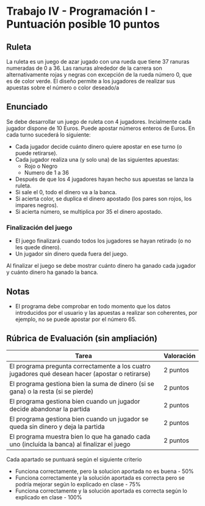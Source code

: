# Trabajo IV - Programación I - Puntuación posible 10 puntos

## Ruleta

La ruleta es un juego de azar jugado con una rueda que tiene 37 ranuras numeradas de 0 a 36. Las ranuras alrededor de la carrera son alternativamente rojas y negras con excepción de la rueda número 0, que es de color verde. El diseño permite a los jugadores de realizar sus apuestas sobre el número o color deseado/a

## Enunciado
Se debe desarrollar un juego de ruleta con 4 jugadores. Incialmente cada jugador dispone de 10 Euros. Puede apostar números enteros de Euros.
En cada turno sucederá lo siguiente:
  - Cada jugador decide cuánto dinero quiere apostar en ese turno (o puede retirarse).
  - Cada jugador realiza una (y solo una) de las siguientes apuestas:
     - Rojo o Negro
     - Numero de 1 a 36
  - Después de que los 4 jugadores hayan hecho sus apuestas se lanza la ruleta.
  - Si sale el 0, todo el dinero va a la banca.
  - Si acierta color, se duplica el dinero apostado (los pares son rojos, los impares negros).
  - Si acierta número, se multiplica por 35 el dinero apostado.

### Finalización del juego
  - El juego finalizará cuando todos los jugadores se hayan retirado (o no les quede dinero).
  - Un jugador sin dinero queda fuera del juego.
  
  Al finalizar el juego se debe mostrar cuánto dinero ha ganado cada jugador y cuánto dinero ha ganado la banca.

## Notas
  - El programa debe comprobar en todo momento que los datos introducidos por el usuario y las apuestas a realizar son coherentes, por ejemplo, no se puede apostar por el número 65.
  
## Rúbrica de Evaluación (sin ampliación)
| Tarea                                                                                            | Valoración |
| ------------------------------------------------------------------------------------------------ | ---------- |
| El programa pregunta correctamente a los cuatro jugadores qué desean hacer (apostar o retirarse) | 2 puntos   |
| El programa gestiona bien la suma de dinero (si se gana) o la resta (si se pierde)               | 2 puntos   |
| El programa gestiona bien cuando un jugador decide abandonar la partida                          | 2 puntos   |
| El programa gestiona bien cuando un jugador se queda sin dinero y deja la partida                | 2 puntos   |
| El programa muestra bien lo que ha ganado cada uno (incluída la banca) al finalizar el juego     | 2 puntos   |

Cada apartado se puntuará según el siguiente criterio
  - Funciona correctamente, pero la solucion aportada no es buena - 50%
  - Funciona correctamente y la solución aportada es correcta pero se podría mejorar según lo explicado en clase - 75%
  - Funciona correctamente y la solución aportada es correcta según lo explicado en clase - 100%
